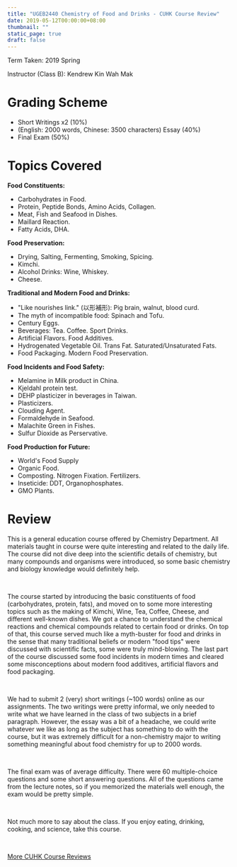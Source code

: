```yaml
---
title: "UGEB2440 Chemistry of Food and Drinks - CUHK Course Review"
date: 2019-05-12T00:00:00+08:00
thumbnail: ""
static_page: true
draft: false
---
```


Term Taken: 2019 Spring

Instructor (Class B): Kendrew Kin Wah Mak

# Grading Scheme
* Short Writings x2 (10%)
* (English: 2000 words, Chinese: 3500 characters) Essay (40%)
* Final Exam (50%)

# Topics Covered
**Food Constituents:**

* Carbohydrates in Food.
* Protein, Peptide Bonds, Amino Acids, Collagen.
* Meat, Fish and Seafood in Dishes.
* Maillard Reaction.
* Fatty Acids, DHA.

**Food Preservation:**

* Drying, Salting, Fermenting, Smoking, Spicing.
* Kimchi.
* Alcohol Drinks: Wine, Whiskey.
* Cheese.

**Traditional and Modern Food and Drinks:**

* "Like nourishes link." (以形補形): Pig brain, walnut, blood curd.
* The myth of incompatible food: Spinach and Tofu.
* Century Eggs.
* Beverages: Tea. Coffee. Sport Drinks.
* Artificial Flavors. Food Additives.
* Hydrogenated Vegetable Oil. Trans Fat. Saturated/Unsaturated Fats.
* Food Packaging. Modern Food Preservation.

**Food Incidents and Food Safety:**

* Melamine in Milk product in China.
* Kjeldahl protein test.
* DEHP plasticizer in beverages in Taiwan.
* Plasticizers.
* Clouding Agent.
* Formaldehyde in Seafood.
* Malachite Green in Fishes.
* Sulfur Dioxide as Perservative.

**Food Production for Future:**

* World's Food Supply
* Organic Food.
* Composting. Nitrogen Fixation. Fertilizers.
* Inseticide: DDT, Organophosphates.
* GMO Plants.

# Review
This is a general education course offered by Chemistry Department. All materials taught in course were quite interesting and related to the daily life. The course did not dive deep into the scientific details of chemistry, but many compounds and organisms were introduced, so some basic chemistry and biology knowledge would definitely help.

<br />

The course started by introducing the basic constituents of food (carbohydrates, protein, fats), and moved on to some more interesting topics such as the making of Kimchi, Wine, Tea, Coffee, Cheese, and different well-known dishes. We got a chance to understand the chemical reactions and chemical compounds related to certain food or drinks. On top of that, this course served much like a myth-buster for food and drinks in the sense that many traditional beliefs or modern "food tips" were discussed with scientific facts, some were truly mind-blowing. The last part of the course discussed some food incidents in modern times and cleared some misconceptions about modern food additives, artificial flavors and food packaging.

<br />

We had to submit 2 (very) short writings (~100 words) online as our assignments. The two writings were pretty informal, we only needed to write what we have learned in the class of two subjects in a brief paragraph. However, the essay was a bit of a headache, we could write whatever we like as long as the subject has something to do with the course, but it was extremely difficult for a non-chemistry major to writing something meaningful about food chemistry for up to 2000 words.

<br />

The final exam was of average difficulty. There were 60 multiple-choice questions and some short answering questions. All of the questions came from the lecture notes, so if you memorized the materials well enough, the exam would be pretty simple.

<br />

Not much more to say about the class. If you enjoy eating, drinking, cooking, and science, take this course.

<br />

[More CUHK Course Reviews](/course-review)